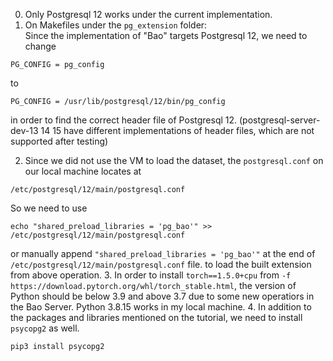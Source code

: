 0. Only Postgresql 12 works under the current implementation.
1. On Makefiles under the `pg_extension` folder:   
Since the implementation of "Bao" targets Postgresql 12, we need to change 
```shell
PG_CONFIG = pg_config
```
to
```shell
PG_CONFIG = /usr/lib/postgresql/12/bin/pg_config
```
in order to find the correct header file of Postgresql 12. (postgresql-server-dev-13 14 15 have different implementations of header files, which are not supported after testing)

2. Since we did not use the VM to load the dataset, the `postgresql.conf` on our local machine locates at 
```shell
/etc/postgresql/12/main/postgresql.conf
```
So we need to use 
```shell
echo "shared_preload_libraries = 'pg_bao'" >> /etc/postgresql/12/main/postgresql.conf
```
or manually append `"shared_preload_libraries = 'pg_bao'"` at the end of `/etc/postgresql/12/main/postgresql.conf` file.
to load the built extension from above operation.
3. In order to install `torch==1.5.0+cpu` from `-f https://download.pytorch.org/whl/torch_stable.html`, the version of Python should be below 3.9 and above 3.7 due to some new operatiors in the Bao Server. Python 3.8.15 works in my local machine.
4. In addition to the packages and libraries mentioned on the tutorial, we need to install `psycopg2` as well.
```shell
pip3 install psycopg2
```